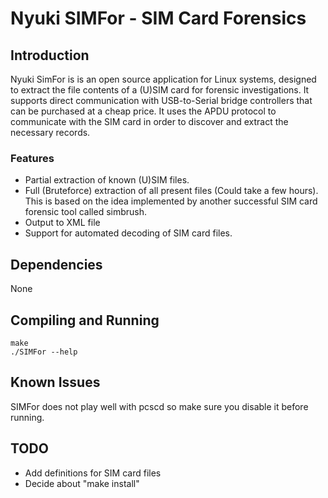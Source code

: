 # Nyuki SIMFor - SIM Card Forensics

## Introduction

Nyuki SimFor is is an open source application for Linux systems, designed to 
extract the file contents of a (U)SIM card for forensic investigations. It 
supports direct communication with USB-to-Serial bridge controllers that can be 
purchased at a cheap price. It uses the APDU protocol to communicate with the 
SIM card in order to discover and extract the necessary records.

### Features
* Partial extraction of known (U)SIM files.
* Full (Bruteforce) extraction of all present files (Could take a few hours). This is based on the idea implemented by another successful SIM card forensic tool called simbrush.
* Output to XML file
* Support for automated decoding of SIM card files.

## Dependencies
None

## Compiling and Running
```
make
./SIMFor --help
```

## Known Issues
SIMFor does not play well with pcscd so make sure you disable it before running.

## TODO
* Add definitions for SIM card files
* Decide about "make install"